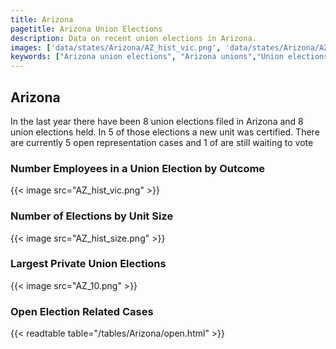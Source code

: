 ```yaml
---
title: Arizona
pagetitle: Arizona Union Elections
description: Data on recent union elections in Arizona.
images: ['data/states/Arizona/AZ_hist_vic.png', 'data/states/Arizona/AZ_hist_size.png', 'data/states/Arizona/AZ_10.png']
keywords: ["Arizona union elections", "Arizona unions","Union elections"]
---
```

##  Arizona

In the last year there have been 8 union elections filed in Arizona and 8 union elections held. In 5 of those elections a new unit was certified. There are currently 5 open representation cases and 1 of are still waiting to vote

### Number Employees in a Union Election by Outcome
{{< image src="AZ_hist_vic.png" >}}

### Number of Elections by Unit Size
{{< image src="AZ_hist_size.png" >}}

### Largest Private Union Elections
{{< image src="AZ_10.png" >}}

### Open Election Related Cases
{{< readtable table="/tables/Arizona/open.html" >}}

